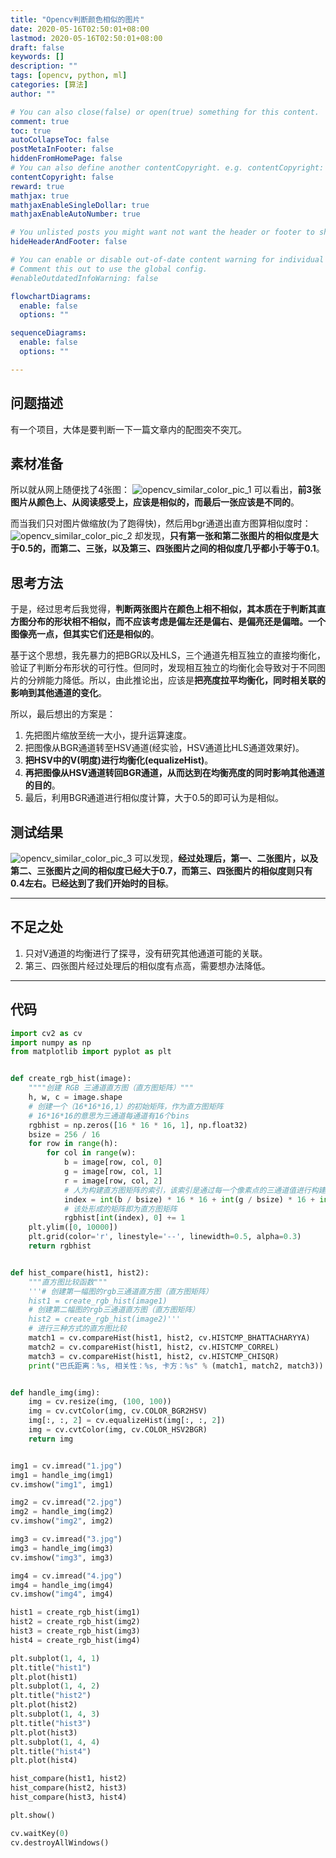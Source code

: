 ```yaml
---
title: "Opencv判断颜色相似的图片"
date: 2020-05-16T02:50:01+08:00
lastmod: 2020-05-16T02:50:01+08:00
draft: false
keywords: []
description: ""
tags: [opencv, python, ml]
categories: [算法]
author: ""

# You can also close(false) or open(true) something for this content.
comment: true
toc: true
autoCollapseToc: false
postMetaInFooter: false
hiddenFromHomePage: false
# You can also define another contentCopyright. e.g. contentCopyright: "This is another copyright."
contentCopyright: false
reward: true
mathjax: true
mathjaxEnableSingleDollar: true
mathjaxEnableAutoNumber: true

# You unlisted posts you might want not want the header or footer to show
hideHeaderAndFooter: false

# You can enable or disable out-of-date content warning for individual post.
# Comment this out to use the global config.
#enableOutdatedInfoWarning: false

flowchartDiagrams:
  enable: false
  options: ""

sequenceDiagrams: 
  enable: false
  options: ""

---
```


## 问题描述

有一个项目，大体是要判断一下一篇文章内的配图突不突兀。

## 素材准备

所以就从网上随便找了4张图：
![opencv_similar_color_pic_1](/images/opencv_similar_color_pic_1.png)
可以看出，**前3张图片从颜色上、从阅读感受上，应该是相似的，而最后一张应该是不同的**。

而当我们只对图片做缩放(为了跑得快)，然后用bgr通道出直方图算相似度时：
![opencv_similar_color_pic_2](/images/opencv_similar_color_pic_2.png)
却发现，**只有第一张和第二张图片的相似度是大于0.5的，而第二、三张，以及第三、四张图片之间的相似度几乎都小于等于0.1**。

## 思考方法

于是，经过思考后我觉得，**判断两张图片在颜色上相不相似，其本质在于判断其直方图分布的形状相不相似，而不应该考虑是偏左还是偏右、是偏亮还是偏暗。一个图像亮一点，但其实它们还是相似的**。

基于这个思想，我先暴力的把BGR以及HLS，三个通道先相互独立的直接均衡化，验证了判断分布形状的可行性。但同时，发现相互独立的均衡化会导致对于不同图片的分辨能力降低。所以，由此推论出，应该是**把亮度拉平均衡化，同时相关联的影响到其他通道的变化**。

所以，最后想出的方案是：

1. 先把图片缩放至统一大小，提升运算速度。
2. 把图像从BGR通道转至HSV通道(经实验，HSV通道比HLS通道效果好)。
3. **把HSV中的V(明度)进行均衡化(equalizeHist)**。
4. **再把图像从HSV通道转回BGR通道，从而达到在均衡亮度的同时影响其他通道的目的**。
5. 最后，利用BGR通道进行相似度计算，大于0.5的即可认为是相似。

## 测试结果

![opencv_similar_color_pic_3](/images/opencv_similar_color_pic_3.png)
可以发现，**经过处理后，第一、二张图片，以及第二、三张图片之间的相似度已经大于0.7，而第三、四张图片的相似度则只有0.4左右。已经达到了我们开始时的目标**。

------------------------------------------------------

## 不足之处

1. 只对V通道的均衡进行了探寻，没有研究其他通道可能的关联。
2. 第三、四张图片经过处理后的相似度有点高，需要想办法降低。

------------------------------------------------------

## 代码

```python
import cv2 as cv
import numpy as np
from matplotlib import pyplot as plt


def create_rgb_hist(image):
    """"创建 RGB 三通道直方图（直方图矩阵）"""
    h, w, c = image.shape
    # 创建一个（16*16*16,1）的初始矩阵，作为直方图矩阵
    # 16*16*16的意思为三通道每通道有16个bins
    rgbhist = np.zeros([16 * 16 * 16, 1], np.float32)
    bsize = 256 / 16
    for row in range(h):
        for col in range(w):
            b = image[row, col, 0]
            g = image[row, col, 1]
            r = image[row, col, 2]
            # 人为构建直方图矩阵的索引，该索引是通过每一个像素点的三通道值进行构建
            index = int(b / bsize) * 16 * 16 + int(g / bsize) * 16 + int(r / bsize)
            # 该处形成的矩阵即为直方图矩阵
            rgbhist[int(index), 0] += 1
    plt.ylim([0, 10000])
    plt.grid(color='r', linestyle='--', linewidth=0.5, alpha=0.3)
    return rgbhist


def hist_compare(hist1, hist2):
    """直方图比较函数"""
    '''# 创建第一幅图的rgb三通道直方图（直方图矩阵）
    hist1 = create_rgb_hist(image1)
    # 创建第二幅图的rgb三通道直方图（直方图矩阵）
    hist2 = create_rgb_hist(image2)'''
    # 进行三种方式的直方图比较
    match1 = cv.compareHist(hist1, hist2, cv.HISTCMP_BHATTACHARYYA)
    match2 = cv.compareHist(hist1, hist2, cv.HISTCMP_CORREL)
    match3 = cv.compareHist(hist1, hist2, cv.HISTCMP_CHISQR)
    print("巴氏距离：%s, 相关性：%s, 卡方：%s" % (match1, match2, match3))


def handle_img(img):
    img = cv.resize(img, (100, 100))
    img = cv.cvtColor(img, cv.COLOR_BGR2HSV)
    img[:, :, 2] = cv.equalizeHist(img[:, :, 2])
    img = cv.cvtColor(img, cv.COLOR_HSV2BGR)
    return img


img1 = cv.imread("1.jpg")
img1 = handle_img(img1)
cv.imshow("img1", img1)

img2 = cv.imread("2.jpg")
img2 = handle_img(img2)
cv.imshow("img2", img2)

img3 = cv.imread("3.jpg")
img3 = handle_img(img3)
cv.imshow("img3", img3)

img4 = cv.imread("4.jpg")
img4 = handle_img(img4)
cv.imshow("img4", img4)

hist1 = create_rgb_hist(img1)
hist2 = create_rgb_hist(img2)
hist3 = create_rgb_hist(img3)
hist4 = create_rgb_hist(img4)

plt.subplot(1, 4, 1)
plt.title("hist1")
plt.plot(hist1)
plt.subplot(1, 4, 2)
plt.title("hist2")
plt.plot(hist2)
plt.subplot(1, 4, 3)
plt.title("hist3")
plt.plot(hist3)
plt.subplot(1, 4, 4)
plt.title("hist4")
plt.plot(hist4)

hist_compare(hist1, hist2)
hist_compare(hist2, hist3)
hist_compare(hist3, hist4)

plt.show()

cv.waitKey(0)
cv.destroyAllWindows()
```
